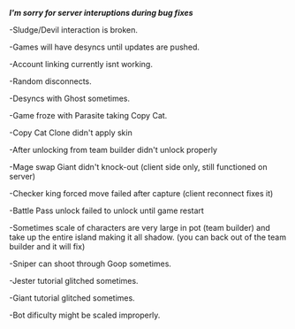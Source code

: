 ***I'm sorry for server interuptions during bug fixes***

-Sludge/Devil interaction is broken.

-Games will have desyncs until updates are pushed.

-Account linking currently isnt working.

-Random disconnects.

-Desyncs with Ghost sometimes.

-Game froze with Parasite taking Copy Cat.

-Copy Cat Clone didn't apply skin

-After unlocking from team builder didn't unlock properly

-Mage swap Giant didn't knock-out (client side only, still functioned on server)

-Checker king forced move failed after capture (client reconnect fixes it)

-Battle Pass unlock failed to unlock until game restart

-Sometimes scale of characters are very large in pot (team builder) and take up the entire island making it all shadow. (you can back out of the team builder and it will fix)

-Sniper can shoot through Goop sometimes.

-Jester tutorial glitched sometimes.

-Giant tutorial glitched sometimes.

-Bot dificulty might be scaled improperly.
